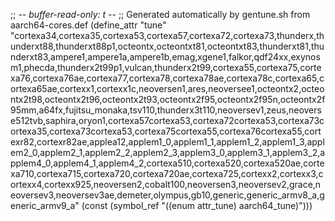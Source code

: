 ;; -*- buffer-read-only: t -*-
;; Generated automatically by gentune.sh from aarch64-cores.def
(define_attr "tune"
	"cortexa34,cortexa35,cortexa53,cortexa57,cortexa72,cortexa73,thunderx,thunderxt88,thunderxt88p1,octeontx,octeontxt81,octeontxt83,thunderxt81,thunderxt83,ampere1,ampere1a,ampere1b,emag,xgene1,falkor,qdf24xx,exynosm1,phecda,thunderx2t99p1,vulcan,thunderx2t99,cortexa55,cortexa75,cortexa76,cortexa76ae,cortexa77,cortexa78,cortexa78ae,cortexa78c,cortexa65,cortexa65ae,cortexx1,cortexx1c,neoversen1,ares,neoversee1,octeontx2,octeontx2t98,octeontx2t96,octeontx2t93,octeontx2f95,octeontx2f95n,octeontx2f95mm,a64fx,fujitsu_monaka,tsv110,thunderx3t110,neoversev1,zeus,neoverse512tvb,saphira,oryon1,cortexa57cortexa53,cortexa72cortexa53,cortexa73cortexa35,cortexa73cortexa53,cortexa75cortexa55,cortexa76cortexa55,cortexr82,cortexr82ae,applea12,applem1_0,applem1_1,applem1_2,applem1_3,applem2_0,applem2_1,applem2_2,applem2_3,applem3_0,applem3_1,applem3_2,applem4_0,applem4_1,applem4_2,cortexa510,cortexa520,cortexa520ae,cortexa710,cortexa715,cortexa720,cortexa720ae,cortexa725,cortexx2,cortexx3,cortexx4,cortexx925,neoversen2,cobalt100,neoversen3,neoversev2,grace,neoversev3,neoversev3ae,demeter,olympus,gb10,generic,generic_armv8_a,generic_armv9_a"
	(const (symbol_ref "((enum attr_tune) aarch64_tune)")))
